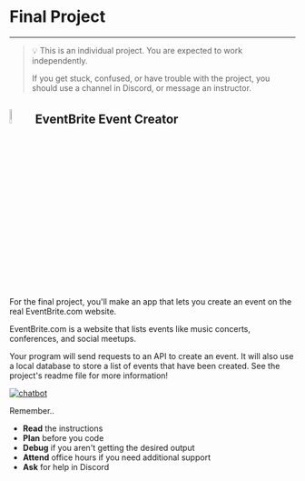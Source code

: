 # Final Project

<!-- **Due Date - Feb 11**-->

---

> 💡 This is an individual project. You are expected to work independently.
>
> If you get stuck, confused, or have trouble with the project, you should use a channel in Discord, or message an instructor.

## <img src="../../images/final/puzzle.png" width="8%" height="8%" style="border:none, border-width: 0, border: 0; box-shadow: 0px 0px;" /> EventBrite Event Creator

For the final project, you'll make an app that lets you create an event on the real EventBrite.com website.

EventBrite.com is a website that lists events like music concerts, conferences, and social meetups.

Your program will send requests to an API to create an event. It will also use a local database to store a list of events that have been created. See the project's readme file for more information!

[![chatbot](https://img.shields.io/static/v1?label=Begin%20Project&message=EventBrite%20Event%20Creator&color=blue)](https://classroom.github.com/a/fdSrp2NN)

<!-- https://github.com/kibo-programming-2-jan-23/eventbrite-event-creator-benf-write -->

Remember..

- **Read** the instructions
- **Plan** before you code
- **Debug** if you aren't getting the desired output
- **Attend** office hours if you need additional support
- **Ask** for help in Discord

